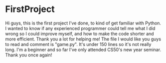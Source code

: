 # FirstProject
Hi guys, this is the first project I've done, to kind of get familiar with Python. I wanted to know if any experienced programmer could tell me what I did wrong so I could improve myself, and how to make the code shorter and more efficient. Thank you a lot for helping me!
The file I would like you guys to read and comment is "game.py". It's under 150 lines so it's not really long.
I'm a beginner and so far I've only attended CS50's new year seminar.
Thank you once again!
